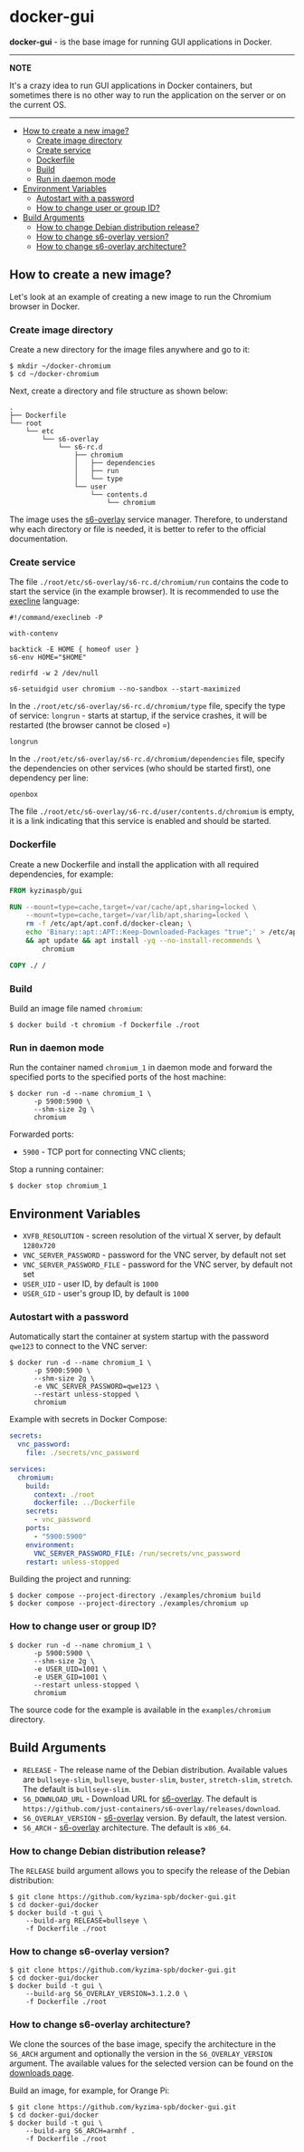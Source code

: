 # docker-gui

**docker-gui** - is the base image for running GUI applications in Docker.

---
**NOTE**

It's a crazy idea to run GUI applications in Docker containers,
but sometimes there is no other way to run the application on the server
or on the current OS.

---

- [How to create a new image?](#how-to-create-a-new-image)
  - [Create image directory](#create-image-directory)
  - [Create service](#create-service)
  - [Dockerfile](#dockerfile)
  - [Build](#build)
  - [Run in daemon mode](#run-in-daemon-mode)
- [Environment Variables](#environment-variables)
  - [Autostart with a password](#autostart-with-a-password)
  - [How to change user or group ID?](#how-to-change-user-or-group-id)
- [Build Arguments](#build-arguments)
  - [How to change Debian distribution release?](#how-to-change-debian-distribution-release)
  - [How to change s6-overlay version?](#how-to-change-s6-overlay-version)
  - [How to change s6-overlay architecture?](#how-to-change-s6-overlay-architecture)

## How to create a new image?

Let's look at an example of creating a new image to run the Chromium browser in Docker.

### Create image directory

Create a new directory for the image files anywhere and go to it:

```shell
$ mkdir ~/docker-chromium
$ cd ~/docker-chromium
```

Next, create a directory and file structure as shown below:

```
.
├── Dockerfile
└── root
    └── etc
        └── s6-overlay
            └── s6-rc.d
                ├── chromium
                │   ├── dependencies
                │   ├── run
                │   └── type
                └── user
                    └── contents.d
                        └── chromium
```

The image uses the [s6-overlay][1] service manager.
Therefore, to understand why each directory or file is needed,
it is better to refer to the official documentation.

### Create service

The file `./root/etc/s6-overlay/s6-rc.d/chromium/run`
contains the code to start the service (in the example browser).
It is recommended to use the [execline][2] language:

```shell
#!/command/execlineb -P

with-contenv

backtick -E HOME { homeof user }
s6-env HOME="$HOME"

redirfd -w 2 /dev/null

s6-setuidgid user chromium --no-sandbox --start-maximized
```

In the `./root/etc/s6-overlay/s6-rc.d/chromium/type` file,
specify the type of service: `longrun` - starts at startup, if the service crashes,
it will be restarted (the browser cannot be closed =)

```
longrun
```

In the `./root/etc/s6-overlay/s6-rc.d/chromium/dependencies` file,
specify the dependencies on other services (who should be started first),
one dependency per line:

```
openbox
```

The file `./root/etc/s6-overlay/s6-rc.d/user/contents.d/chromium` is empty,
it is a link indicating that this service is enabled and should be started.

### Dockerfile

Create a new Dockerfile and install the application
with all required dependencies, for example:

```dockerfile
FROM kyzimaspb/gui

RUN --mount=type=cache,target=/var/cache/apt,sharing=locked \
    --mount=type=cache,target=/var/lib/apt,sharing=locked \
    rm -f /etc/apt/apt.conf.d/docker-clean; \
    echo 'Binary::apt::APT::Keep-Downloaded-Packages "true";' > /etc/apt/apt.conf.d/keep-cache \
    && apt update && apt install -yq --no-install-recommends \
        chromium

COPY ./ /
```

### Build

Build an image file named `chromium`:

```shell
$ docker build -t chromium -f Dockerfile ./root
```

### Run in daemon mode

Run the container named `chromium_1` in daemon mode
and forward the specified ports
to the specified ports of the host machine:

```shell
$ docker run -d --name chromium_1 \
      -p 5900:5900 \
      --shm-size 2g \
      chromium
```

Forwarded ports:

* `5900` - TCP port for connecting VNC clients;

Stop a running container:

```shell
$ docker stop chromium_1
```

## Environment Variables

* `XVFB_RESOLUTION` - screen resolution of the virtual X server, by default `1280x720`
* `VNC_SERVER_PASSWORD` - password for the VNC server, by default not set
* `VNC_SERVER_PASSWORD_FILE` - password for the VNC server, by default not set
* `USER_UID` - user ID, by default is `1000`
* `USER_GID` - user's group ID, by default is `1000`

### Autostart with a password

Automatically start the container at system startup
with the password `qwe123` to connect to the VNC server:

```shell
$ docker run -d --name chromium_1 \
      -p 5900:5900 \
      --shm-size 2g \
      -e VNC_SERVER_PASSWORD=qwe123 \
      --restart unless-stopped \
      chromium
```

Example with secrets in Docker Compose:

```yml
secrets:
  vnc_password:
    file: ./secrets/vnc_password

services:
  chromium:
    build:
      context: ./root
      dockerfile: ../Dockerfile
    secrets:
      - vnc_password
    ports:
      - "5900:5900"
    environment:
      VNC_SERVER_PASSWORD_FILE: /run/secrets/vnc_password
    restart: unless-stopped
```

Building the project and running:

```shell
$ docker compose --project-directory ./examples/chromium build
$ docker compose --project-directory ./examples/chromium up
```

### How to change user or group ID?

```shell
$ docker run -d --name chromium_1 \
      -p 5900:5900 \
      --shm-size 2g \
      -e USER_UID=1001 \
      -e USER_GID=1001 \
      --restart unless-stopped \
      chromium
```

The source code for the example is available in the `examples/chromium` directory.


## Build Arguments

* `RELEASE` - The release name of the Debian distribution.
  Available values are `bullseye-slim`, `bullseye`,
  `buster-slim`, `buster`, `stretch-slim`, `stretch`.
  The default is `bullseye-slim`.
* `S6_DOWNLOAD_URL` - Download URL for [s6-overlay][1].
  The default is `https://github.com/just-containers/s6-overlay/releases/download`.
* `S6_OVERLAY_VERSION` - [s6-overlay][1] version.
  By default, the latest version.
* `S6_ARCH` - [s6-overlay][1] architecture.
  The default is `x86_64`.

### How to change Debian distribution release?

The `RELEASE` build argument allows you to specify the release of the Debian distribution:

```shell
$ git clone https://github.com/kyzima-spb/docker-gui.git
$ cd docker-gui/docker
$ docker build -t gui \
    --build-arg RELEASE=bullseye \
    -f Dockerfile ./root
```

### How to change s6-overlay version?

```shell
$ git clone https://github.com/kyzima-spb/docker-gui.git
$ cd docker-gui/docker
$ docker build -t gui \
    --build-arg S6_OVERLAY_VERSION=3.1.2.0 \
    -f Dockerfile ./root
```

### How to change s6-overlay architecture?

We clone the sources of the base image,
specify the architecture in the `S6_ARCH` argument
and optionally the version in the `S6_OVERLAY_VERSION` argument.
The available values for the selected version can be found on the [downloads page][3].

Build an image, for example, for Orange Pi:

```shell
$ git clone https://github.com/kyzima-spb/docker-gui.git
$ cd docker-gui/docker
$ docker build -t gui \
    --build-arg S6_ARCH=armhf .
    -f Dockerfile ./root
```

[1]: <https://github.com/just-containers/s6-overlay> "s6-overlay"
[2]: <https://skarnet.org/software/execline/> "execline"
[3]: <https://github.com/just-containers/s6-overlay/releases> "releases"
